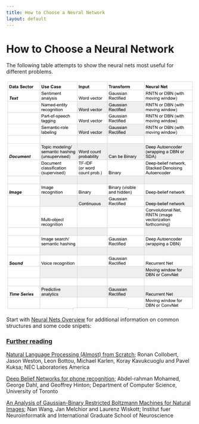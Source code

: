 ```yaml
---
title: How to Choose a Neural Network
layout: default
---
```


# How to Choose a Neural Network

The following table attempts to show the neural nets most useful for different problems. 

![Alt text](./img/neural_net_table.png) 

Start with [Neural Nets Overview](http://deeplearning4j.org/neuralnet-overview.html) for additional information on common structures and some code snipets:

### [Further reading](http://deeplearning4j.org/deeplearningpapers.html)

[Natural Language Processing (Almost) from Scratch](https://static.googleusercontent.com/media/research.google.com/en/us/pubs/archive/35671.pdf); Ronan Collobert, Jason Weston, Leon Bottou, Michael Karlen, Koray Kavukcuoglu and Pavel Kuksa; NEC Laboratories America

[Deep Belief Networks for phone recognition](http://www.cs.utoronto.ca/~gdahl/papers/dbnPhoneRec.pdf); Abdel-rahman Mohamed, George Dahl, and Geoffrey Hinton; Department of Computer Science, University of Toronto

[An Analysis of Gaussian-Binary Restricted Boltzmann Machines for Natural Images](https://www.elen.ucl.ac.be/Proceedings/esann/esannpdf/es2012-95.pdf); Nan Wang, Jan Melchior and Laurenz Wiskott; Institut fuer Neuroinformatik and International Graduate School of Neuroscience
